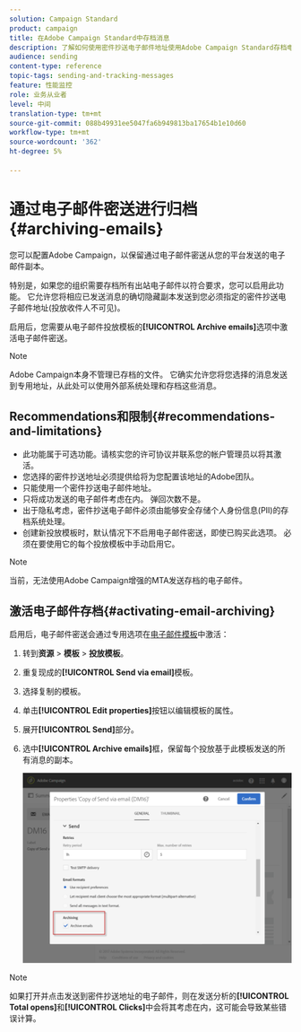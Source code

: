 ```yaml
---
solution: Campaign Standard
product: campaign
title: 在Adobe Campaign Standard中存档消息
description: 了解如何使用密件抄送电子邮件地址使用Adobe Campaign Standard存档电子邮件。
audience: sending
content-type: reference
topic-tags: sending-and-tracking-messages
feature: 性能监控
role: 业务从业者
level: 中间
translation-type: tm+mt
source-git-commit: 088b49931ee5047fa6b949813ba17654b1e10d60
workflow-type: tm+mt
source-wordcount: '362'
ht-degree: 5%

---
```



# 通过电子邮件密送进行归档{#archiving-emails}

您可以配置Adobe Campaign，以保留通过电子邮件密送从您的平台发送的电子邮件副本。

特别是，如果您的组织需要存档所有出站电子邮件以符合要求，您可以启用此功能。 它允许您将相应已发送消息的确切隐藏副本发送到您必须指定的密件抄送电子邮件地址(投放收件人不可见)。

启用后，您需要从电子邮件投放模板的&#x200B;**[!UICONTROL Archive emails]**&#x200B;选项中激活电子邮件密送。

>[!NOTE]
>
>Adobe Campaign本身不管理已存档的文件。 它确实允许您将您选择的消息发送到专用地址，从此处可以使用外部系统处理和存档这些消息。

## Recommendations和限制{#recommendations-and-limitations}

* 此功能属于可选功能。请核实您的许可协议并联系您的帐户管理员以将其激活。
* 您选择的密件抄送地址必须提供给将为您配置该地址的Adobe团队。
* 只能使用一个密件抄送电子邮件地址。
* 只将成功发送的电子邮件考虑在内。 弹回次数不是。
* 出于隐私考虑，密件抄送电子邮件必须由能够安全存储个人身份信息(PII)的存档系统处理。
* 创建新投放模板时，默认情况下不启用电子邮件密送，即使已购买此选项。 必须在要使用它的每个投放模板中手动启用它。

>[!NOTE]
>
>当前，无法使用Adobe Campaign增强的MTA发送存档的电子邮件。

## 激活电子邮件存档{#activating-email-archiving}

启用后，电子邮件密送会通过专用选项在[电子邮件模板](../../start/using/marketing-activity-templates.md)中激活：

1. 转到&#x200B;**资源** > **模板** > **投放模板**。
1. 重复现成的&#x200B;**[!UICONTROL Send via email]**&#x200B;模板。
1. 选择复制的模板。
1. 单击&#x200B;**[!UICONTROL Edit properties]**&#x200B;按钮以编辑模板的属性。
1. 展开&#x200B;**[!UICONTROL Send]**&#x200B;部分。
1. 选中&#x200B;**[!UICONTROL Archive emails]**&#x200B;框，保留每个投放基于此模板发送的所有消息的副本。

   ![](assets/email_archiving.png)

>[!NOTE]
>
>如果打开并点击发送到密件抄送地址的电子邮件，则在发送分析的&#x200B;**[!UICONTROL Total opens]**&#x200B;和&#x200B;**[!UICONTROL Clicks]**&#x200B;中会将其考虑在内，这可能会导致某些错误计算。